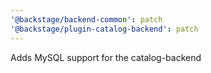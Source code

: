 ```yaml
---
'@backstage/backend-common': patch
'@backstage/plugin-catalog-backend': patch
---
```


Adds MySQL support for the catalog-backend
